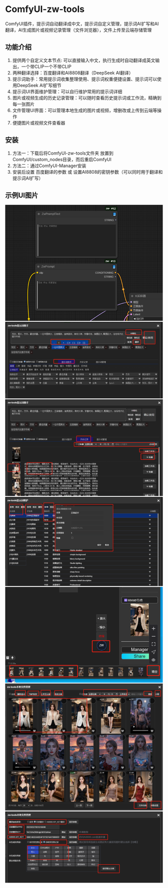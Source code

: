 # ComfyUI-zw-tools
ComfyUI插件，提示词自动翻译成中文，提示词自定义管理，提示词AI扩写和AI翻译，AI生成图片或视频记录管理（文件浏览器），文件上传至云端存储管理

## 功能介绍
1. 提供两个自定义文本节点: 可以直接输入中文，执行生成时自动翻译成英文输出，一个带CLIP一个不带CLIP
2. 两种翻译选择：百度翻译和AI8808翻译（DeepSeek AI翻译）
3. 提示词助手：常用提示词收集整理使用、提示词权重便捷设置、提示词可以使用DeepSeek AI扩写细节
4. 提示词UI界面维护管理：可以自行维护常用的提示词详细
5. 图片或视频生成的历史记录管理：可以随时查看历史提示词或工作流，精确到每一张图片
6. 文件管理UI界面：可以管理本地生成的图片或视频，增删改或上传到云端等操作
7. 便捷图片或视频文件查看器

## 安装
1. 方法一：下载后将ComfyUI-zw-tools文件夹 放置到ComfyUI/custom_nodes目录，而后重启ComfyUI 
2. 方法二：通过ComfyUI-Manager安装
3. 安装后设置 百度翻译的参数 或 设置AI8808的密钥参数（可以同时用于翻译和提示词AI扩写）

## 示例UI图片
![我的示例图片](./example/1.png)
![我的示例图片](./example/2.png)
![我的示例图片](./example/3.png)
![我的示例图片](./example/4.png)
![我的示例图片](./example/5.png)
![我的示例图片](./example/6.png)
![我的示例图片](./example/7.png)
